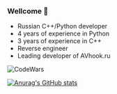 ### Wellcome 👋
- Russian C++/Python developer 
- 4 years of experience in Python
- 3 years of experience in C++
- Reverse engineer
- Leading developer of AVhook.ru


![CodeWars](https://www.codewars.com/users/nullifiedvlad/badges/large)


[![Anurag's GitHub stats](https://github-readme-stats.vercel.app/api?username=vladislavalpatov&theme=radical)](https://github.com/anuraghazra/github-readme-stats)
